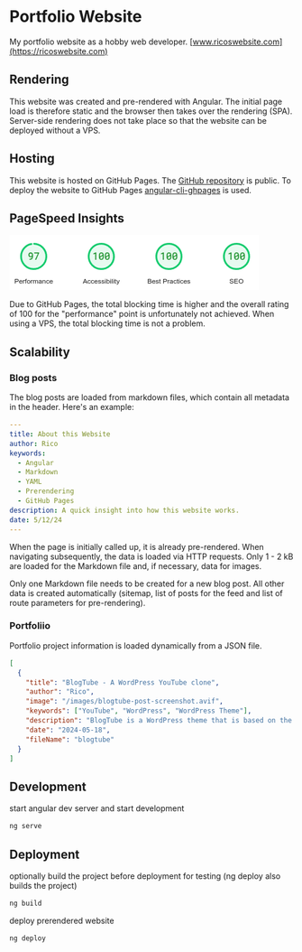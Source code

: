 # Portfolio Website

My portfolio website as a hobby web developer.
[www.ricoswebsite.com](https://ricoswebsite.com)

## Rendering

This website was created and pre-rendered with Angular.
The initial page load is therefore static and the browser then takes over the rendering (SPA).
Server-side rendering does not take place so that the website can be deployed without a VPS.

## Hosting

This website is hosted on GitHub Pages.
The [GitHub repository](https://github.com/KopfdesDaemons/ricoswebsite.com) is public.
To deploy the website to GitHub Pages [angular-cli-ghpages](https://github.com/angular-schule/angular-cli-ghpages) is used.

## PageSpeed Insights

![PageSpeed Insights](/images/pagespeed-english.png "PageSpeed Insights")

Due to GitHub Pages, the total blocking time is higher and the overall rating of 100 for the "performance" point is unfortunately not achieved. When using a VPS, the total blocking time is not a problem.

## Scalability

### Blog posts

The blog posts are loaded from markdown files, which contain all metadata in the header. Here's an example:

```yaml
---
title: About this Website
author: Rico
keywords:
  - Angular
  - Markdown
  - YAML
  - Prerendering
  - GitHub Pages
description: A quick insight into how this website works.
date: 5/12/24
---
```

When the page is initially called up, it is already pre-rendered. When navigating subsequently, the data is loaded via HTTP requests. Only 1 - 2 kB are loaded for the Markdown file and, if necessary, data for images.

Only one Markdown file needs to be created for a new blog post. All other data is created automatically (sitemap, list of posts for the feed and list of route parameters for pre-rendering).

### Portfoliio

Portfolio project information is loaded dynamically from a JSON file.

```json
[
  {
    "title": "BlogTube - A WordPress YouTube clone",
    "author": "Rico",
    "image": "/images/blogtube-post-screenshot.avif",
    "keywords": ["YouTube", "WordPress", "WordPress Theme"],
    "description": "BlogTube is a WordPress theme that is based on the design scheme of YouTube",
    "date": "2024-05-18",
    "fileName": "blogtube"
  }
]
```

## Development

start angular dev server and start development

```bash
ng serve
```

## Deployment

optionally build the project before deployment for testing (ng deploy also builds the project)

```bash
ng build
```

deploy prerendered website

```bash
ng deploy
```
